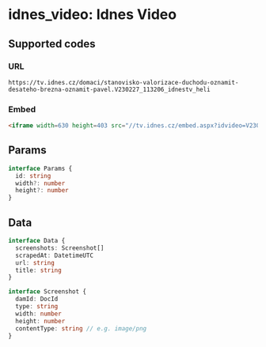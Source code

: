 # idnes_video: Idnes Video

## Supported codes

### URL

```
https://tv.idnes.cz/domaci/stanovisko-valorizace-duchodu-oznamit-desateho-brezna-oznamit-pavel.V230227_113206_idnestv_heli
```

### Embed

```html
<iframe width=630 height=403 src="//tv.idnes.cz/embed.aspx?idvideo=V230227_113206_idnestv_heli" frameborder=0 allowfullscreen></iframe>
```

## Params

```ts
interface Params {
  id: string
  width?: number
  height?: number
}
```

## Data

```ts
interface Data {
  screenshots: Screenshot[]
  scrapedAt: DatetimeUTC
  url: string
  title: string
}

interface Screenshot {
  damId: DocId
  type: string
  width: number
  height: number
  contentType: string // e.g. image/png
}
```
